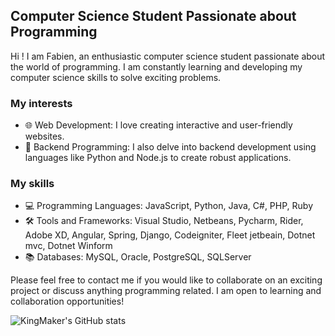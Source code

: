 ## Computer Science Student Passionate about Programming

Hi ! I am Fabien, an enthusiastic computer science student passionate about the world of programming. I am constantly learning and developing my computer science skills to solve exciting problems.

### My interests

- 🌐 Web Development: I love creating interactive and user-friendly websites.
- 🤖 Backend Programming: I also delve into backend development using languages ​​like Python and Node.js to create robust applications.

### My skills

- 💻 Programming Languages: JavaScript, Python, Java, C#, PHP, Ruby
- 🛠 Tools and Frameworks: Visual Studio, Netbeans, Pycharm, Rider, Adobe XD, Angular, Spring, Django, Codeigniter, Fleet jetbeain, Dotnet mvc, Dotnet Winform
- 📚 Databases: MySQL, Oracle, PostgreSQL, SQLServer


Please feel free to contact me if you would like to collaborate on an exciting project or discuss anything programming related. I am open to learning and collaboration opportunities!

![KingMaker's GitHub stats](https://github-readme-stats.vercel.app/api?username=01KingMaker&show_icons=true&theme=transparent)

<p><img align="center" src="https://github-readme-stats.vercel.app/api/top-langs?username=01KingMaker&show_icons=true&locale=en&layout=compact" alt="01KingMaker" /></p>